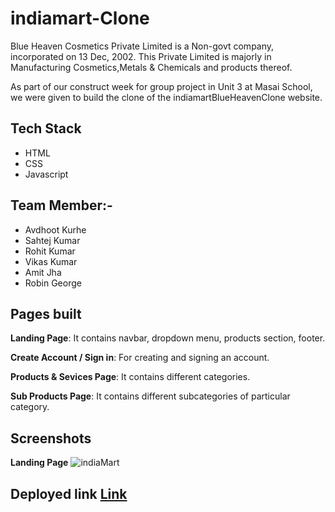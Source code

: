 # indiamart-Clone

Blue Heaven Cosmetics Private Limited is a Non-govt company, incorporated on 13 Dec, 2002. This Private Limited is majorly in Manufacturing Cosmetics,Metals  & Chemicals  and products thereof.

As part of our construct week for group project in Unit 3 at Masai School, we were given to build the clone of the indiamartBlueHeavenClone website.



## Tech Stack
- HTML
- CSS
- Javascript

## Team Member:-
- Avdhoot Kurhe
- Sahtej Kumar
- Rohit Kumar
- Vikas Kumar
- Amit Jha
- Robin George


## Pages built

**Landing Page**: It contains navbar, dropdown menu, products section, footer.

**Create Account / Sign in**: For creating and signing an account.

**Products & Sevices Page**: It contains different categories.

**Sub Products Page**: It contains different subcategories of particular category.


## Screenshots

**Landing Page**
![indiaMart](https://user-images.githubusercontent.com/104357037/202107633-c14b145d-fcfa-4b75-9bc6-7a7175fc42a5.jpg)

## Deployed link <a href="https://idyllic-elf-19b91b.netlify.app">Link</a>
